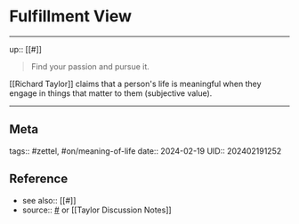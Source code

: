 # Fulfillment View
---

up:: [[#]]

> Find your passion and pursue it.

[[Richard Taylor]] claims that a person's life is meaningful when they engage in things that matter to them (subjective value).

---
## Meta
tags:: #zettel, #on/meaning-of-life 
date:: 2024-02-19
UID:: 202402191252
## Reference
- see also:: [[#]]
- source:: [#]() or [[Taylor Discussion Notes]]
